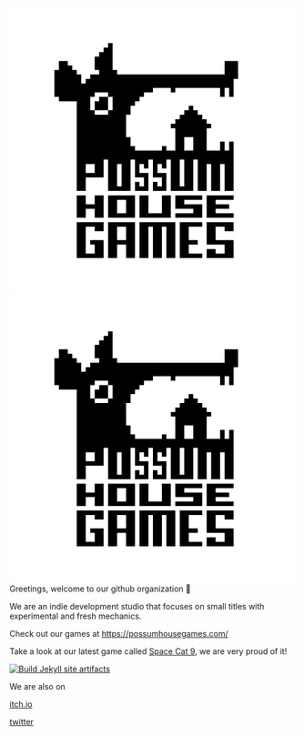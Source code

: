 ![Possum House Games](/images/possum.gif#gh-light-mode-only)
![Possum House Games](/images/possum.gif#gh-dark-mode-only)
Greetings, welcome to our github organization 👋

We are an indie development studio that focuses on small titles with experimental and fresh mechanics.

Check out our games at https://possumhousegames.com/

Take a look at our latest game called [Space Cat 9](https://possumhousegames.com/space_cat_nine/), we are very proud of it!

[![Build Jekyll site artifacts](https://github.com/PossumHouseGames/possumhousegames.github.io/actions/workflows/build-jekyll-pages.yml/badge.svg)](https://github.com/PossumHouseGames/possumhousegames.github.io/actions/workflows/build-jekyll-pages.yml)

We are also on

[itch.io](https://possumhousegames.itch.io)

[twitter](https://twitter.com/PossumHGames)
